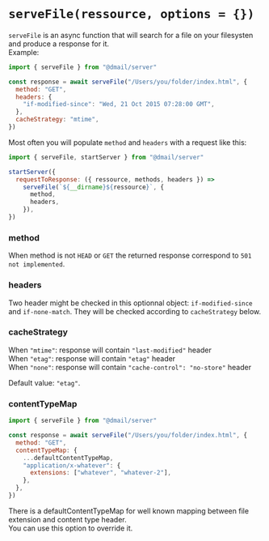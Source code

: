 # `serveFile(ressource, options = {})`

`serveFile` is an async function that will search for a file on your filesysten and produce a response for it.<br />
Example:

```js
import { serveFile } from "@dmail/server"

const response = await serveFile("/Users/you/folder/index.html", {
  method: "GET",
  headers: {
    "if-modified-since": "Wed, 21 Oct 2015 07:28:00 GMT",
  },
  cacheStrategy: "mtime",
})
```

Most often you will populate `method` and `headers` with a request like this:

```js
import { serveFile, startServer } from "@dmail/server"

startServer({
  requestToResponse: ({ ressource, methods, headers }) =>
    serveFile(`${__dirname}${ressource}`, {
      method,
      headers,
    }),
})
```

### method

When method is not `HEAD` or `GET` the returned response correspond to `501 not implemented`.

### headers

Two header might be checked in this optionnal object: `if-modified-since` and `if-none-match`. They will be checked according to `cacheStrategy` below.

### cacheStrategy

When `"mtime"`: response will contain `"last-modified"` header<br />
When `"etag"`: response will contain `"etag"` header<br />
When `"none"`: response will contain `"cache-control": "no-store"` header<br />

Default value: `"etag"`.

### contentTypeMap

```js
import { serveFile } from "@dmail/server"

const response = await serveFile("/Users/you/folder/index.html", {
  method: "GET",
  contentTypeMap: {
    ...defaultContentTypeMap,
    "application/x-whatever": {
      extensions: ["whatever", "whatever-2"],
    },
  },
})
```

There is a defaultContentTypeMap for well known mapping between file extension and content type header.<br />
You can use this option to override it.
